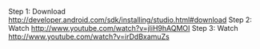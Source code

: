Step 1: Download http://developer.android.com/sdk/installing/studio.html#download
Step 2: Watch http://www.youtube.com/watch?v=jliH9hAQMOI
Step 3: Watch http://www.youtube.com/watch?v=irDdBxamuZs
